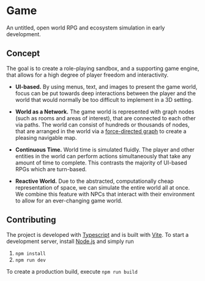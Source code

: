 # Game

An untitled, open world RPG and ecosystem simulation in early development.

## Concept
The goal is to create a role-playing sandbox, and a supporting game engine, that allows for a high degree of player freedom and interactivity.
* **UI-based.** By using menus, text, and images to present the game world, focus can be put towards deep interactions between the player and the world that would normally be too difficult to implement in a 3D setting.

* **World as a Network.** The game world is represented with graph nodes (such as rooms and areas of interest), that are connected to each other via paths. The world can consist of hundreds or thousands of nodes, that are arranged in the world via a [force-directed graph](https://github.com/d3/d3-force) to create a pleasing navigable map.

* **Continuous Time.** World time is simulated fluidly. The player and other entities in the world can perform actions simultaneously that take any amount of time to complete. This contrasts the majority of UI-based RPGs which are turn-based.

* **Reactive World.** Due to the abstracted, computationally cheap representation of space, we can simulate the entire world all at once. We combine this feature with NPCs that interact with their environment to allow for an ever-changing game world.


## Contributing
The project is developed with [Typescript](https://www.typescriptlang.org/) and is built with [Vite](https://vitejs.dev/). To start a development server, install [Node.js](https://nodejs.org) and simply run
1. `npm install`
2. `npm run dev`

To create a production build, execute `npm run build`